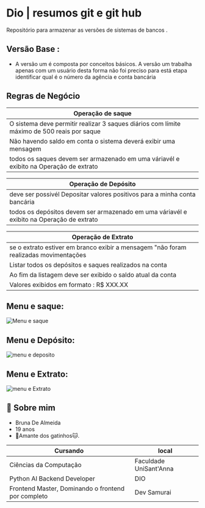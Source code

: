 
# Dio | resumos git e git hub 

Repositório para armazenar as versões de sistemas de bancos . 

## Versão Base :
- A versão um é composta por conceitos básicos. A versão um trabalha apenas com um usuário desta forma não foi preciso para está etapa identificar qual é o número da agência e conta bancária 

## Regras de Negócio
|Operação de saque|
|-------|
|O sistema deve permitir realizar 3 saques diários com límite máximo de 500 reais por saque  | 
|Não havendo saldo em conta o sistema deverá exibir uma mensagem   |
|todos os saques devem ser armazenado em uma váriavél e exibito na Operação de extrato |

|Operação de Depósito|
|-------|
|deve ser possivél Depositar valores positivos para a minha conta bancária|
|todos os depósitos devem ser armazenado em uma váriavél e exibito na Operação de extrato |

|Operação de Extrato|
|-------|
|se o extrato estiver em branco exibir a mensagem "não foram realizadas movimentações | 
|Listar todos os depósitos e saques realizados na conta  |
|Ao fim da listagem deve ser exibido o saldo atual da conta |
|Valores exibidos em formato : R$ XXX.XX|

## Menu e saque: 

![Menu e saque](https://i.postimg.cc/vHWTHBPv/menu-e-saque.png)

## Menu e Depósito:

![menu e deposito](https://i.postimg.cc/kMshrFCN/menu-e-dep-sito.png)

## Menu e Extrato:

![menu e Extrato](https://i.postimg.cc/gJD4WdCc/menu-e-extrato.png)


## 🚀 Sobre mim
- Bruna De Almeida 
- 19 anos 
- 🐾Amante dos gatinhos🐱.

|Cursando |local|
|---------|-----|
|Ciências da Computação|Faculdade UniSant'Anna|
|Python AI Backend Developer| DIO |
|Frontend Master, Dominando o frontend por completo| Dev Samurai|
